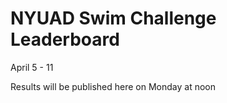 # NYUAD Swim Challenge Leaderboard  
April 5 - 11  

Results will be published here on Monday at noon
